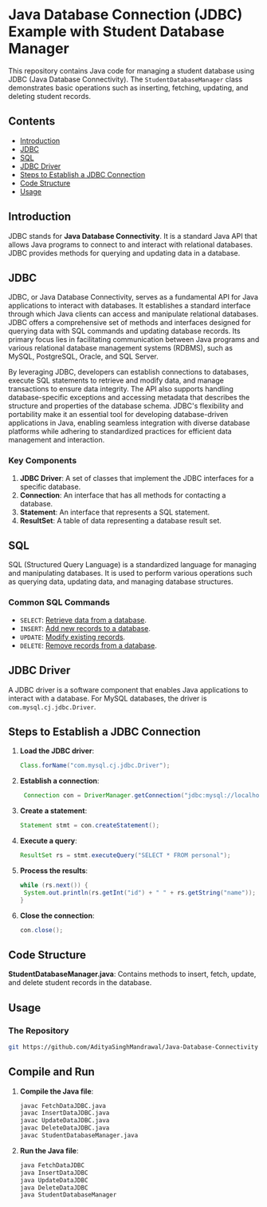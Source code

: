# Java Database Connection (JDBC) Example with Student Database Manager

This repository contains Java code for managing a student database using JDBC (Java Database Connectivity). The `StudentDatabaseManager` class demonstrates basic operations such as inserting, fetching, updating, and deleting student records.

## Contents

- [Introduction](#introduction)
- [JDBC](#jdbc)
- [SQL](#sql)
- [JDBC Driver](#jdbc-driver)
- [Steps to Establish a JDBC Connection](#steps-to-establish-a-jdbc-connection)
- [Code Structure](#code-structure)
- [Usage](#usage)

## Introduction

JDBC stands for **Java Database Connectivity**. It is a standard Java API that allows Java programs to connect to and interact with relational databases. JDBC provides methods for querying and updating data in a database.

## JDBC

JDBC, or Java Database Connectivity, serves as a fundamental API for Java applications to interact with databases. It establishes a standard interface through which Java clients can access and manipulate relational databases. JDBC offers a comprehensive set of methods and interfaces designed for querying data with SQL commands and updating database records. Its primary focus lies in facilitating communication between Java programs and various relational database management systems (RDBMS), such as MySQL, PostgreSQL, Oracle, and SQL Server.

By leveraging JDBC, developers can establish connections to databases, execute SQL statements to retrieve and modify data, and manage transactions to ensure data integrity. The API also supports handling database-specific exceptions and accessing metadata that describes the structure and properties of the database schema. JDBC's flexibility and portability make it an essential tool for developing database-driven applications in Java, enabling seamless integration with diverse database platforms while adhering to standardized practices for efficient data management and interaction.

### Key Components

1. **JDBC Driver**: A set of classes that implement the JDBC interfaces for a specific database.
2. **Connection**: An interface that has all methods for contacting a database.
3. **Statement**: An interface that represents a SQL statement.
4. **ResultSet**: A table of data representing a database result set.

## SQL

SQL (Structured Query Language) is a standardized language for managing and manipulating databases. It is used to perform various operations such as querying data, updating data, and managing database structures.

### Common SQL Commands

- `SELECT`: [Retrieve data from a database](https://github.com/AdityaSinghMandrawal/Java-Database-Connectivity/blob/main/FetchDataJDBC.java).
- `INSERT`: [Add new records to a database](https://github.com/AdityaSinghMandrawal/Java-Database-Connectivity/blob/main/InsertDataJDBC.java).
- `UPDATE`: [Modify existing records](https://github.com/AdityaSinghMandrawal/Java-Database-Connectivity/blob/main/UpdateDataJDBC.java).
- `DELETE`: [Remove records from a database](https://github.com/AdityaSinghMandrawal/Java-Database-Connectivity/blob/main/DeleteDataJDBC.java).

## JDBC Driver

A JDBC driver is a software component that enables Java applications to interact with a database. For MySQL databases, the driver is `com.mysql.cj.jdbc.Driver`.

## Steps to Establish a JDBC Connection

1. **Load the JDBC driver**:
   ```java
   Class.forName("com.mysql.cj.jdbc.Driver");
2. **Establish a connection**:
   ```java
    Connection con = DriverManager.getConnection("jdbc:mysql://localhost:3306/student_db", "root", "");
3. **Create a statement**:
   ```java
   Statement stmt = con.createStatement();
4. **Execute a query**:
   ```java
   ResultSet rs = stmt.executeQuery("SELECT * FROM personal");
5. **Process the results**:
   ```java
   while (rs.next()) {
    System.out.println(rs.getInt("id") + " " + rs.getString("name"));
   }
6. **Close the connection**:
   ```java
   con.close();
   
## Code Structure

**StudentDatabaseManager.java**: Contains methods to insert, fetch, update, and delete student records in the database.

## Usage

### The Repository

```sh
git https://github.com/AdityaSinghMandrawal/Java-Database-Connectivity
```
## Compile and Run

1. **Compile the Java file**:

   ```sh
   javac FetchDataJDBC.java
   javac InsertDataJDBC.java
   javac UpdateDataJDBC.java
   javac DeleteDataJDBC.java
   javac StudentDatabaseManager.java
   ```
2. **Run the Java file**:

   ```sh
   java FetchDataJDBC
   java InsertDataJDBC
   java UpdateDataJDBC
   java DeleteDataJDBC
   java StudentDatabaseManager
